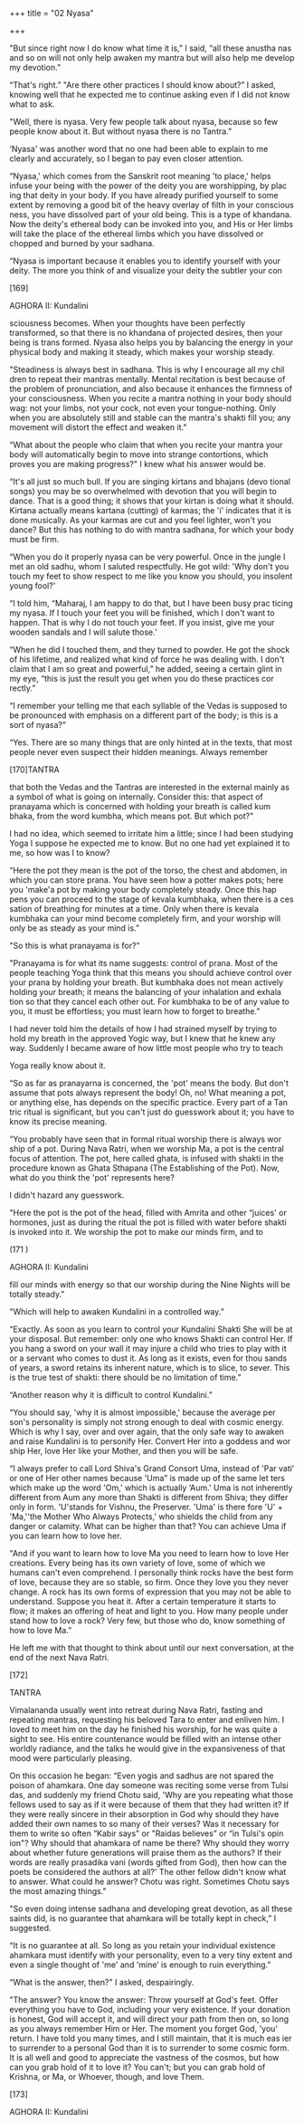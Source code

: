 +++
title = "02 Nyasa"

+++

"But since right now I do know what time it is,” I said, “all these anustha nas and so on will not only help awaken my mantra but will also help me develop my devotion.” 

“That's right.” "Are there other practices I should know about?” I asked, knowing well that he expected me to continue asking even if I did not know what to ask. 

"Well, there is nyasa. Very few people talk about nyasa, because so few people know about it. But without nyasa there is no Tantra.” 

‘Nyasa' was another word that no one had been able to explain to me clearly and accurately, so I began to pay even closer attention. 

“Nyasa,' which comes from the Sanskrit root meaning 'to place,' helps infuse your being with the power of the deity you are worshipping, by plac ing that deity in your body. If you have already purified yourself to some extent by removing a good bit of the heavy overlay of filth in your conscious ness, you have dissolved part of your old being. This is a type of khandana. Now the deity's ethereal body can be invoked into you, and His or Her limbs will take the place of the ethereal limbs which you have dissolved or chopped and burned by your sadhana. 

“Nyasa is important because it enables you to identify yourself with your deity. The more you think of and visualize your deity the subtler your con 

[169] 

AGHORA II: Kundalini 

sciousness becomes. When your thoughts have been perfectly transformed, so that there is no khandana of projected desires, then your being is trans formed. Nyasa also helps you by balancing the energy in your physical body and making it steady, which makes your worship steady. 

"Steadiness is always best in sadhana. This is why I encourage all my chil dren to repeat their mantras mentally. Mental recitation is best because of the problem of pronunciation, and also because it enhances the firmness of your consciousness. When you recite a mantra nothing in your body should wag: not your limbs, not your cock, not even your tongue-nothing. Only when you are absolutely still and stable can the mantra's shakti fill you; any movement will distort the effect and weaken it." 

“What about the people who claim that when you recite your mantra your body will automatically begin to move into strange contortions, which proves you are making progress?" I knew what his answer would be. 

“It's all just so much bull. If you are singing kirtans and bhajans (devo tional songs) you may be so overwhelmed with devotion that you will begin to dance. That is a good thing; it shows that your kirtan is doing what it should. Kirtana actually means kartana (cutting) of karmas; the 'i' indicates that it is done musically. As your karmas are cut and you feel lighter, won't you dance? But this has nothing to do with mantra sadhana, for which your body must be firm. 

“When you do it properly nyasa can be very powerful. Once in the jungle I met an old sadhu, whom I saluted respectfully. He got wild: 'Why don't you touch my feet to show respect to me like you know you should, you insolent young fool?' 

“I told him, “Maharaj, I am happy to do that, but I have been busy prac ticing my nyasa. If I touch your feet you will be finished, which I don't want to happen. That is why I do not touch your feet. If you insist, give me your wooden sandals and I will salute those.' 

“When he did I touched them, and they turned to powder. He got the shock of his lifetime, and realized what kind of force he was dealing with. I don't claim that I am so great and powerful,” he added, seeing a certain glint in my eye, “this is just the result you get when you do these practices cor rectly.” 

“I remember your telling me that each syllable of the Vedas is supposed to be pronounced with emphasis on a different part of the body; is this is a sort of nyasa?” 

“Yes. There are so many things that are only hinted at in the texts, that most people never even suspect their hidden meanings. Always remember 

[170]TANTRA 

that both the Vedas and the Tantras are interested in the external mainly as a symbol of what is going on internally. Consider this: that aspect of pranayama which is concerned with holding your breath is called kum bhaka, from the word kumbha, which means pot. But which pot?" 

I had no idea, which seemed to irritate him a little; since I had been studying Yoga I suppose he expected me to know. But no one had yet explained it to me, so how was I to know? 

“Here the pot they mean is the pot of the torso, the chest and abdomen, in which you can store prana. You have seen how a potter makes pots; here you 'make'a pot by making your body completely steady. Once this hap pens you can proceed to the stage of kevala kumbhaka, when there is a ces sation of breathing for minutes at a time. Only when there is kevala kumbhaka can your mind become completely firm, and your worship will only be as steady as your mind is.” 

"So this is what pranayama is for?” 

"Pranayama is for what its name suggests: control of prana. Most of the people teaching Yoga think that this means you should achieve control over your prana by holding your breath. But kumbhaka does not mean actively holding your breath; it means the balancing of your inhalation and exhala tion so that they cancel each other out. For kumbhaka to be of any value to you, it must be effortless; you must learn how to forget to breathe.” 

I had never told him the details of how I had strained myself by trying to hold my breath in the approved Yogic way, but I knew that he knew any way. Suddenly I became aware of how little most people who try to teach 

Yoga really know about it. 

“So as far as pranayarna is concerned, the 'pot' means the body. But don't assume that pots always represent the body! Oh, no! What meaning a pot, or anything else, has depends on the specific practice. Every part of a Tan tric ritual is significant, but you can't just do guesswork about it; you have to know its precise meaning. 

“You probably have seen that in formal ritual worship there is always wor ship of a pot. During Nava Ratri, when we worship Ma, a pot is the central focus of attention. The pot, here called ghata, is infused with shakti in the procedure known as Ghata Sthapana (The Establishing of the Pot). Now, what do you think the 'pot' represents here? 

I didn't hazard any guesswork. 

"Here the pot is the pot of the head, filled with Amrita and other “juices' or hormones, just as during the ritual the pot is filled with water before shakti is invoked into it. We worship the pot to make our minds firm, and to 

(171 ) 

AGHORA II: Kundalini 

fill our minds with energy so that our worship during the Nine Nights will be totally steady." 

"Which will help to awaken Kundalini in a controlled way.” 

“Exactly. As soon as you learn to control your Kundalini Shakti She will be at your disposal. But remember: only one who knows Shakti can control Her. If you hang a sword on your wall it may injure a child who tries to play with it or a servant who comes to dust it. As long as it exists, even for thou sands of years, a sword retains its inherent nature, which is to slice, to sever. This is the true test of shakti: there should be no limitation of time.” 

“Another reason why it is difficult to control Kundalini.” 

“You should say, 'why it is almost impossible,' because the average per son's personality is simply not strong enough to deal with cosmic energy. Which is why I say, over and over again, that the only safe way to awaken and raise Kundalini is to personify Her. Convert Her into a goddess and wor ship Her, love Her like your Mother, and then you will be safe. 

“I always prefer to call Lord Shiva's Grand Consort Uma, instead of 'Par vati' or one of Her other names because 'Uma” is made up of the same let ters which make up the word 'Om,' which is actually ‘Aum.' Uma is not inherently different from Aum any more than Shakti is different from Shiva; they differ only in form. 'U'stands for Vishnu, the Preserver. 'Uma' is there fore 'U' + 'Ma,''the Mother Who Always Protects,' who shields the child from any danger or calamity. What can be higher than that? You can achieve Uma if you can learn how to love her. 

"And if you want to learn how to love Ma you need to learn how to love Her creations. Every being has its own variety of love, some of which we humans can't even comprehend. I personally think rocks have the best form of love, because they are so stable, so firm. Once they love you they never change. A rock has its own forms of expression that you may not be able to understand. Suppose you heat it. After a certain temperature it starts to flow; it makes an offering of heat and light to you. How many people under stand how to love a rock? Very few, but those who do, know something of how to love Ma.” 

He left me with that thought to think about until our next conversation, at the end of the next Nava Ratri. 

[172] 

TANTRA 

Vimalananda usually went into retreat during Nava Ratri, fasting and repeating mantras, requesting his beloved Tara to enter and enliven him. I loved to meet him on the day he finished his worship, for he was quite a sight to see. His entire countenance would be filled with an intense other worldly radiance, and the talks he would give in the expansiveness of that mood were particularly pleasing. 

On this occasion he began: “Even yogis and sadhus are not spared the poison of ahamkara. One day someone was reciting some verse from Tulsi das, and suddenly my friend Chotu said, 'Why are you repeating what those fellows used to say as if it were because of them that they had written it? If they were really sincere in their absorption in God why should they have added their own names to so many of their verses? Was it necessary for them to write so often “Kabir says" or "Raidas believes” or “in Tulsi's opin ion"? Why should that ahamkara of name be there? Why should they worry about whether future generations will praise them as the authors? If their words are really prasadika vani (words gifted from God), then how can the poets be considered the authors at all?' The other fellow didn't know what to answer. What could he answer? Chotu was right. Sometimes Chotu says the most amazing things." 

"So even doing intense sadhana and developing great devotion, as all these saints did, is no guarantee that ahamkara will be totally kept in check,” I suggested. 

“It is no guarantee at all. So long as you retain your individual existence ahamkara must identify with your personality, even to a very tiny extent and even a single thought of 'me' and 'mine’ is enough to ruin everything." 

“What is the answer, then?" I asked, despairingly. 

"The answer? You know the answer: Throw yourself at God's feet. Offer everything you have to God, including your very existence. If your donation is honest, God will accept it, and will direct your path from then on, so long as you always remember Him or Her. The moment you forget God, 'you' return. I have told you many times, and I still maintain, that it is much eas ier to surrender to a personal God than it is to surrender to some cosmic form. It is all well and good to appreciate the vastness of the cosmos, but how can you grab hold of it to love it? You can't; but you can grab hold of Krishna, or Ma, or Whoever, though, and love Them. 

[173] 

AGHORA II: Kundalini 
